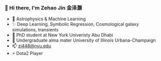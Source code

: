 ### 👋 Hi there, I'm Zehao Jin 金泽灏
- 👀 Astrophysics & Machine Learning
- ✨ Deep Learning, Symbolic Regression, Cosmological galaxy simulations, transients
- 🌱 PhD student at New York Univeristy Abu Dhabi
- 🔭 Undergraduate alma mater University of Illinois Urbana-Champaign
- 📫 zj448@nyu.edu
- ⚡ Dota2 Player
<!--
**ZehaoJin/ZehaoJin** is a ✨ _special_ ✨ repository because its `README.md` (this file) appears on your GitHub profile.

Here are some ideas to get you started:

- 🔭 I’m currently working on ...
- 🌱 I’m currently learning ...
- 👯 I’m looking to collaborate on ...
- 🤔 I’m looking for help with ...
- 💬 Ask me about ...
- 📫 How to reach me: ...
- 😄 Pronouns: ...
- ⚡ Fun fact: ...
-->
